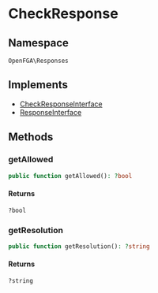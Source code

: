 # CheckResponse


## Namespace
`OpenFGA\Responses`

## Implements
* [CheckResponseInterface](Responses/CheckResponseInterface.md)
* [ResponseInterface](Responses/ResponseInterface.md)

## Methods
### getAllowed

```php
public function getAllowed(): ?bool
```



#### Returns
`?bool` 

### getResolution

```php
public function getResolution(): ?string
```



#### Returns
`?string` 

